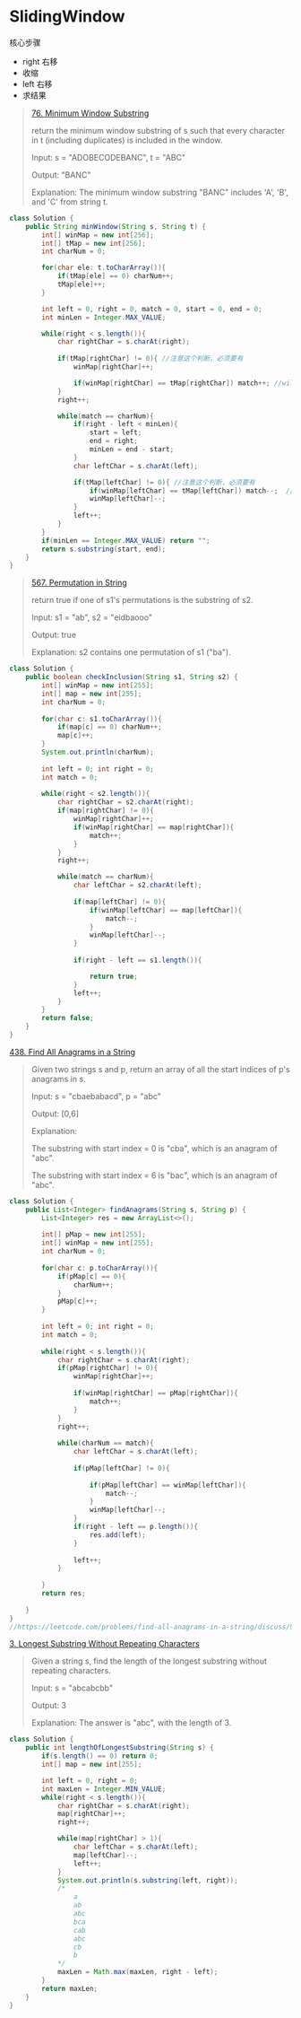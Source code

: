 # SlidingWindow

核心步骤
- right 右移
- 收缩
- left 右移
- 求结果

>[76. Minimum Window Substring](https://leetcode.com/problems/minimum-window-substring/description/)
>
> return the minimum window substring of s such that every character in t (including duplicates) is included in the window.
>
>Input: s = "ADOBECODEBANC", t = "ABC" 
>
>Output: "BANC"
>
>Explanation: The minimum window substring "BANC" includes 'A', 'B', and 'C' from string t.

```java
class Solution {
    public String minWindow(String s, String t) {
        int[] winMap = new int[256];
        int[] tMap = new int[256];
        int charNum = 0;

        for(char ele: t.toCharArray()){
            if(tMap[ele] == 0) charNum++;
            tMap[ele]++;
        }

        int left = 0, right = 0, match = 0, start = 0, end = 0;
        int minLen = Integer.MAX_VALUE;

        while(right < s.length()){
            char rightChar = s.charAt(right);
            
            if(tMap[rightChar] != 0){ //注意这个判断，必须要有
                winMap[rightChar]++;

                if(winMap[rightChar] == tMap[rightChar]) match++; //will be 3 if t is AABC; match for A will be reach 2 then match++
            }
            right++;

            while(match == charNum){
                if(right - left < minLen){
                    start = left;
                    end = right;
                    minLen = end - start;
                }
                char leftChar = s.charAt(left);

                if(tMap[leftChar] != 0){ //注意这个判断，必须要有 
                    if(winMap[leftChar] == tMap[leftChar]) match--;  //（和上面是对称结构）
                    winMap[leftChar]--;
                }
                left++;
            }
        }
        if(minLen == Integer.MAX_VALUE) return "";
        return s.substring(start, end);
    }
}
```

>[567. Permutation in String](https://leetcode.com/problems/permutation-in-string/description/)
>
>return true if one of s1's permutations is the substring of s2.
>
>Input: s1 = "ab", s2 = "eidbaooo"
>
>Output: true
>
>Explanation: s2 contains one permutation of s1 ("ba").

```java
class Solution {
    public boolean checkInclusion(String s1, String s2) {
        int[] winMap = new int[255];
        int[] map = new int[255];
        int charNum = 0;
        
        for(char c: s1.toCharArray()){
            if(map[c] == 0) charNum++;
            map[c]++;
        }
        System.out.println(charNum);
        
        int left = 0; int right = 0;
        int match = 0;
        
        while(right < s2.length()){
            char rightChar = s2.charAt(right);
            if(map[rightChar] != 0){
                winMap[rightChar]++;
                if(winMap[rightChar] == map[rightChar]){
                    match++;
                }
            }
            right++;

            while(match == charNum){
                char leftChar = s2.charAt(left);
                
                if(map[leftChar] != 0){
                    if(winMap[leftChar] == map[leftChar]){
                        match--;
                    }
                    winMap[leftChar]--;
                }
                
                if(right - left == s1.length()){

                    return true;
                }
                left++;
            }
        }
        return false;
    }
}
```

[438. Find All Anagrams in a String](https://leetcode.com/problems/find-all-anagrams-in-a-string/description/)

>Given two strings s and p, return an array of all the start indices of p's anagrams in s. 
>
>Input: s = "cbaebabacd", p = "abc"
>
>Output: [0,6]
>
>Explanation:
>
>The substring with start index = 0 is "cba", which is an anagram of "abc".
>
>The substring with start index = 6 is "bac", which is an anagram of "abc".
>

```java
class Solution {
    public List<Integer> findAnagrams(String s, String p) {
        List<Integer> res = new ArrayList<>();
        
        int[] pMap = new int[255];
        int[] winMap = new int[255];
        int charNum = 0;
        
        for(char c: p.toCharArray()){
            if(pMap[c] == 0){
                charNum++;
            }
            pMap[c]++;
        }
        
        int left = 0; int right = 0;
        int match = 0;
        
        while(right < s.length()){
            char rightChar = s.charAt(right);
            if(pMap[rightChar] != 0){
                winMap[rightChar]++;
                
                if(winMap[rightChar] == pMap[rightChar]){
                    match++;
                }
            }
            right++;
            
            while(charNum == match){
                char leftChar = s.charAt(left);
                
                if(pMap[leftChar] != 0){
                    
                    if(pMap[leftChar] == winMap[leftChar]){
                        match--;    
                    }
                    winMap[leftChar]--;
                }
                if(right - left == p.length()){
                    res.add(left);
                }
                
                left++;
            }
            
        }
        return res;
        
    }
}
//https://leetcode.com/problems/find-all-anagrams-in-a-string/discuss/92007/Sliding-Window-algorithm-template-to-solve-all-the-Leetcode-substring-search-problem.
```

[3. Longest Substring Without Repeating Characters](https://leetcode.com/problems/longest-substring-without-repeating-characters/description/)

>Given a string s, find the length of the longest substring without repeating characters.
>
>Input: s = "abcabcbb"
>
>Output: 3
>
>Explanation: The answer is "abc", with the length of 3.
>

```java
class Solution {
    public int lengthOfLongestSubstring(String s) {
        if(s.length() == 0) return 0;
        int[] map = new int[255];

        int left = 0, right = 0;
        int maxLen = Integer.MIN_VALUE;
        while(right < s.length()){
            char rightChar = s.charAt(right);
            map[rightChar]++;
            right++;

            while(map[rightChar] > 1){
                char leftChar = s.charAt(left);
                map[leftChar]--;
                left++;
            }
            System.out.println(s.substring(left, right));
            /*
                a
                ab
                abc
                bca
                cab
                abc
                cb
                b
            */
            maxLen = Math.max(maxLen, right - left);
        }
        return maxLen;
    }
}
```
